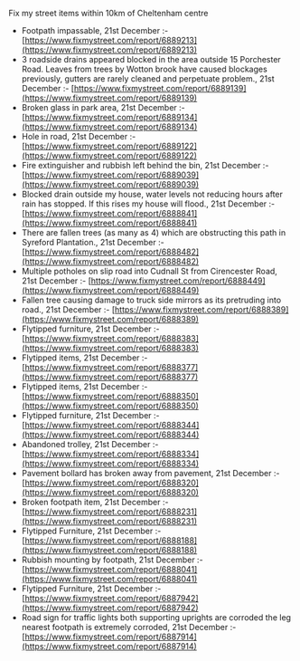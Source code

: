 Fix my street items within 10km of Cheltenham centre

<!-- fix_marker starts -->

- Footpath impassable, 21st December :- [https://www.fixmystreet.com/report/6889213](https://www.fixmystreet.com/report/6889213)
- 3 roadside drains appeared blocked in the area outside 15 Porchester Road. Leaves from trees by Wotton brook have caused blockages previously, gutters are rarely cleaned and perpetuate problem., 21st December :- [https://www.fixmystreet.com/report/6889139](https://www.fixmystreet.com/report/6889139)
- Broken glass in park area, 21st December :- [https://www.fixmystreet.com/report/6889134](https://www.fixmystreet.com/report/6889134)
- Hole in road, 21st December :- [https://www.fixmystreet.com/report/6889122](https://www.fixmystreet.com/report/6889122)
- Fire extinguisher and rubbish left behind the bin, 21st December :- [https://www.fixmystreet.com/report/6889039](https://www.fixmystreet.com/report/6889039)
- Blocked drain outside my house, water levels not reducing hours after rain has stopped. If this rises my house will flood., 21st December :- [https://www.fixmystreet.com/report/6888841](https://www.fixmystreet.com/report/6888841)
- There are fallen trees (as many as 4) which are obstructing this path in Syreford Plantation., 21st December :- [https://www.fixmystreet.com/report/6888482](https://www.fixmystreet.com/report/6888482)
- Multiple potholes on slip road into Cudnall St from Cirencester Road, 21st December :- [https://www.fixmystreet.com/report/6888449](https://www.fixmystreet.com/report/6888449)
- Fallen tree causing damage to truck side mirrors as its pretruding into road., 21st December :- [https://www.fixmystreet.com/report/6888389](https://www.fixmystreet.com/report/6888389)
- Flytipped furniture, 21st December :- [https://www.fixmystreet.com/report/6888383](https://www.fixmystreet.com/report/6888383)
- Flytipped items, 21st December :- [https://www.fixmystreet.com/report/6888377](https://www.fixmystreet.com/report/6888377)
- Flytipped items, 21st December :- [https://www.fixmystreet.com/report/6888350](https://www.fixmystreet.com/report/6888350)
- Flytipped furniture, 21st December :- [https://www.fixmystreet.com/report/6888344](https://www.fixmystreet.com/report/6888344)
- Abandoned trolley, 21st December :- [https://www.fixmystreet.com/report/6888334](https://www.fixmystreet.com/report/6888334)
- Pavement bollard has broken away from pavement, 21st December :- [https://www.fixmystreet.com/report/6888320](https://www.fixmystreet.com/report/6888320)
- Broken footpath item, 21st December :- [https://www.fixmystreet.com/report/6888231](https://www.fixmystreet.com/report/6888231)
- Flytipped Furniture, 21st December :- [https://www.fixmystreet.com/report/6888188](https://www.fixmystreet.com/report/6888188)
- Rubbish mounting by footpath, 21st December :- [https://www.fixmystreet.com/report/6888041](https://www.fixmystreet.com/report/6888041)
- Flytipped Furniture, 21st December :- [https://www.fixmystreet.com/report/6887942](https://www.fixmystreet.com/report/6887942)
- Road sign for traffic lights both supporting uprights are corroded the leg nearest footpath is extremely corroded, 21st December :- [https://www.fixmystreet.com/report/6887914](https://www.fixmystreet.com/report/6887914)

<!-- fix_marker ends -->